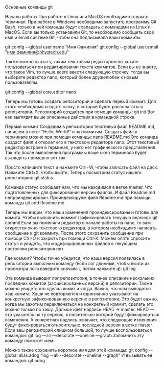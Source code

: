
Основные команды git

Начало работы
При работе в Linux или MacOS необходимо открыть терминал. При работе в Windows необходимо запустить программу Git Bash, только в ней команды будут совпадать с командами из Linux и MacOS.
Если вы только установили Git, то необходимо сообщить своё имя и email системе Git, чтобы она подписывала ваши коммиты.

git config --global user.name "Имя Фамилия"
git config --global user.email "имя.фамилия@phystech.edu"


Также можно указать, каким текстовым редактором вы хотите пользоваться при редактировании текста коммитов. Если вы не знаете, что такое Vim, то лучше всего ввести следующую строчку, тогда вы выберете редактор nano, который более дружелюбен к новым пользователям:

git config --global core.editor nano


Теперь мы готовы создать репозиторий и сделать первый коммит. Для этого необходимо создать папку, в которой будет располагаться репозиторий. Репозиторий создаётся при помощи команды:
git init
Вот как выглядят выше описанные действия в командной строке:


Первый коммит
Создадим в репозитории текстовый файл README.md, напишем в него: "Hello, World!" и закоммитим.
Создать файл в терминале можно при помощи команды:
nano README.md
Это команда создаст файл и откроет его в текстовом редакторе nano. Этот текстовый редактор встроен в терминал, у него нет графического представления. Так что после выполнения программы ваше окно терминала будет выглядеть примерно вот так:

Просто напишите текст и нажмите Ctrl+W, чтобы записать файл на диск. Нажмите Ctrl+X, чтобы выйти.
Теперь посмотрим статус нашего репозитория:
git status

Команда статус сообщает нам, что мы находимся в ветке master. Что подготовленных для фиксирования версии файлов. И файл Readme.md непроиндексирован.
Проиндексируем файл Readme.md при помощи команды
git add Readme.md

Теперь мы видим, что наши изменения проиндексированы и готовы для комита. Чтобы выполнить коммит (зафиксировать текущую версию):
git commit
Если вы поменяли редактор в начале работы на nano, то вам откроется окно текстового редактора, в котором необходимо написать сообщение к git коммиту. После этого сохранить сообщение при помощи Ctrl-O и закрыть при помощи Ctrl-X. Можем опять спросить статус и увидеть, что модифицированных файлов в текующем состоянии репозитория нет.


Где коммит?
Чтобы точно убедится, что наша версия появилась в репозитории выполним команду (Если лог длинный, чтобы выйти из просмотра лога ввведите сначала :, потом нажмите q):
git log

Эта команда выводит лог репозитория, а точнее описание нескольких последних комитов (зафиксированных версий) в репозитории. Также можно увидеть кто сделал комит и когда.
Важно, что нам выводится хэш комита. Хэши не повторяются и однозначно указывают на конкретную зафиксированную версию в репозитории. Это будет важно, когда мы захотим переключаться на конкретный коммит, сделать это можно только по хэшу.
Дальше идёт надпись HEAD -> master. HEAD — это указатель на ту версию, относительно которой будут фиксироваться изменения. А конкретная надпись означает, что следующие изменения будут фиксироваться относительно последней версии в ветке master
Если ваш репозиторий слишком большой, то лучше воспользоваться командой:
git log —all —decorate —oneline —graph
Запомнить эту команду поможет мем:

Можно также сохранить короткое имя для этой команды:
git config --global alias.adog "log --all --decorate --oneline --graph"
И вызывать ее командой:
 git adog
